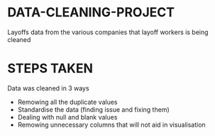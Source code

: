 # DATA-CLEANING-PROJECT
Layoffs data from the various companies that layoff workers is being cleaned

# STEPS TAKEN
Data was cleaned in 3 ways
 - Remowing all the duplicate values
 - Standardise the data (finding issue and fixing them)
 - Dealing with null and blank values
 - Remowing unnecessary columns that will not aid in visualisation
